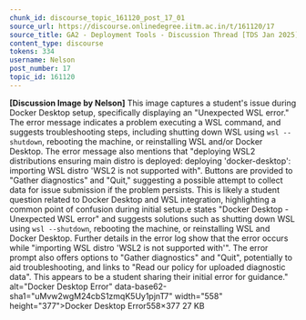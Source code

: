 ```yaml
---
chunk_id: discourse_topic_161120_post_17_01
source_url: https://discourse.onlinedegree.iitm.ac.in/t/161120/17
source_title: GA2 - Deployment Tools - Discussion Thread [TDS Jan 2025]
content_type: discourse
tokens: 334
username: Nelson
post_number: 17
topic_id: 161120
---
```


**[Discussion Image by Nelson]** This image captures a student's issue during Docker Desktop setup, specifically displaying an "Unexpected WSL error." The error message indicates a problem executing a WSL command, and suggests troubleshooting steps, including shutting down WSL using `wsl --shutdown`, rebooting the machine, or reinstalling WSL and/or Docker Desktop. The error message also mentions that "deploying WSL2 distributions ensuring main distro is deployed: deploying 'docker-desktop': importing WSL distro 'WSL2 is not supported with". Buttons are provided to "Gather diagnostics" and "Quit," suggesting a possible attempt to collect data for issue submission if the problem persists. This is likely a student question related to Docker Desktop and WSL integration, highlighting a common point of confusion during initial setup.e states "Docker Desktop - Unexpected WSL error" and suggests solutions such as shutting down WSL using `wsl --shutdown`, rebooting the machine, or reinstalling WSL and Docker Desktop. Further details in the error log show that the error occurs while "importing WSL distro 'WSL2 is not supported with'". The error prompt also offers options to "Gather diagnostics" and "Quit", potentially to aid troubleshooting, and links to "Read our policy for uploaded diagnostic data". This appears to be a student sharing their initial error for guidance." alt="Docker Desktop Error" data-base62-sha1="uMvw2wgM24cbS1zmqK5Uy1pjnT7" width="558" height="377">Docker Desktop Error558×377 27 KB
